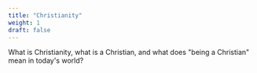 ```yaml
---
title: "Christianity"
weight: 1
draft: false
---
```


What is Christianity, what is a Christian, and what does "being a Christian" mean in today's world?
